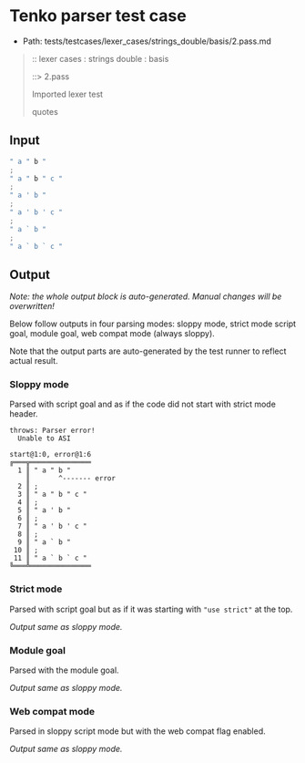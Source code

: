 # Tenko parser test case

- Path: tests/testcases/lexer_cases/strings_double/basis/2.pass.md

> :: lexer cases : strings double : basis
>
> ::> 2.pass
>
> Imported lexer test
>
> quotes

## Input

`````js
" a " b "
;
" a " b " c "
;
" a ' b "
;
" a ' b ' c "
;
" a ` b "
;
" a ` b ` c "
`````

## Output

_Note: the whole output block is auto-generated. Manual changes will be overwritten!_

Below follow outputs in four parsing modes: sloppy mode, strict mode script goal, module goal, web compat mode (always sloppy).

Note that the output parts are auto-generated by the test runner to reflect actual result.

### Sloppy mode

Parsed with script goal and as if the code did not start with strict mode header.

`````
throws: Parser error!
  Unable to ASI

start@1:0, error@1:6
╔═══╦═══════════════
  1 ║ " a " b "
    ║       ^------- error
  2 ║ ;
  3 ║ " a " b " c "
  4 ║ ;
  5 ║ " a ' b "
  6 ║ ;
  7 ║ " a ' b ' c "
  8 ║ ;
  9 ║ " a ` b "
 10 ║ ;
 11 ║ " a ` b ` c "
╚═══╩═══════════════

`````

### Strict mode

Parsed with script goal but as if it was starting with `"use strict"` at the top.

_Output same as sloppy mode._

### Module goal

Parsed with the module goal.

_Output same as sloppy mode._

### Web compat mode

Parsed in sloppy script mode but with the web compat flag enabled.

_Output same as sloppy mode._
